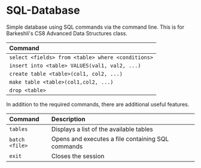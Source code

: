 # SQL-Database
Simple database using SQL commands via the command line. This is for Barkeshli's CS8 Advanced Data Structures class.

| Command |
| :---- |
| `select <fields> from <table> where <conditions>` |
| `insert into <table> VALUES(val1, val2, ...)` |
| `create table <table>(col1, col2, ...)` |
| `make table <table>(col1,col2, ...)`    |
| `drop <table>` |

In addition to the required commands, there are additional useful features. 

| Command | Description
| :---- | :----
| `tables` | Displays a list of the available tables
| `batch <file>` | Opens and executes a file containing SQL commands
| `exit` | Closes the session
